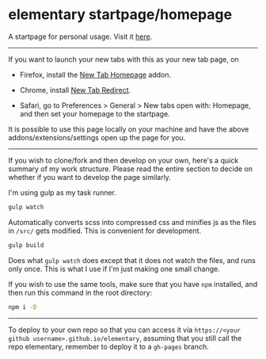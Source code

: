 # elementary startpage/homepage

A startpage for personal usage. Visit it [here](https://japorized.github.io/elementary).

---

If you want to launch your new tabs with this as your new tab page, on

* Firefox, install the [New Tab Homepage](https://addons.mozilla.org/en-US/firefox/addon/new-tab-homepage/) addon.

* Chrome, install [New Tab Redirect](https://chrome.google.com/webstore/detail/new-tab-redirect/icpgjfneehieebagbmdbhnlpiopdcmna).

* Safari, go to Preferences > General > New tabs open with: Homepage, and then set your homepage to the startpage.

It is possible to use this page locally on your machine and have the above addons/extensions/settings open up the page for you.

---

If you wish to clone/fork and then develop on your own, here's a quick summary of my work structure. Please read the entire section to decide on whether if you want to develop the page similarly.

I'm using gulp as my task runner.

```bash
gulp watch
```

Automatically converts scss into compressed css and minifies js as the files in `/src/` gets modified. This is convenient for development.

```bash
gulp build
```

Does what `gulp watch` does except that it does not watch the files, and runs only once. This is what I use if I'm just making one small change.

If you wish to use the same tools, make sure that you have `npm` installed, and then run this command in the root directory:

```bash
npm i -D
```

---

To deploy to your own repo so that you can access it via `https://<your github username>.github.io/elementary`, assuming that you still call the repo elementary, remember to deploy it to a `gh-pages` branch.